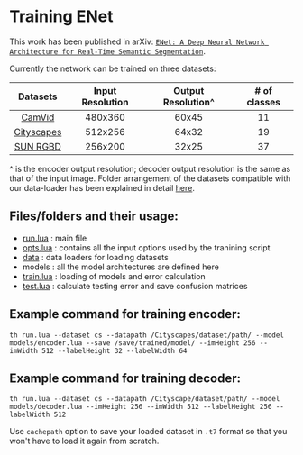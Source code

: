 # Training ENet

This work has been published in arXiv: [`ENet: A Deep Neural Network Architecture for Real-Time Semantic Segmentation`](https://arxiv.org/abs/1606.02147).

Currently the network can be trained on three datasets:

| Datasets | Input Resolution | Output Resolution^ | # of classes |
|:--------:|:----------------:|:------------------:|:------------:|
| [CamVid](http://mi.eng.cam.ac.uk/research/projects/VideoRec/CamVid/) | 480x360 | 60x45 | 11 |
| [Cityscapes](https://www.cityscapes-dataset.com/) | 512x256 | 64x32 | 19 |
| [SUN RGBD](http://rgbd.cs.princeton.edu/) | 256x200 | 32x25 | 37 |
^ is the encoder output resolution; decoder output resolution is the same as that of the input image. Folder arrangement of the datasets compatible with our data-loader has been explained in detail [here](data/README.md).

## Files/folders and their usage:

* [run.lua](run.lua)    : main file
* [opts.lua](opts.lua)  : contains all the input options used by the tranining script
* [data](data)          : data loaders for loading datasets
* models                : all the model architectures are defined here
* [train.lua](train.lua) : loading of models and error calculation
* [test.lua](test.lua)  : calculate testing error and save confusion matrices

## Example command for training encoder:

```
th run.lua --dataset cs --datapath /Cityscapes/dataset/path/ --model models/encoder.lua --save /save/trained/model/ --imHeight 256 --imWidth 512 --labelHeight 32 --labelWidth 64
```

## Example command for training decoder:

```
th run.lua --dataset cs --datapath /Cityscape/dataset/path/ --model models/decoder.lua --imHeight 256 --imWidth 512 --labelHeight 256 --labelWidth 512
```

Use `cachepath` option to save your loaded dataset in `.t7` format so that you won't have to load it again from scratch.

